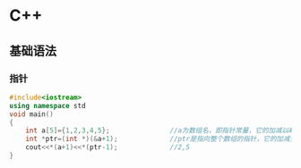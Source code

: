 # C++

## 基础语法

### 指针

```c++
#include<iostream>
using namespace std
void main()
{
	int a[5]={1,2,3,4,5};				//a为数组名，即指针常量，它的加减以4字节为单位
	int *ptr=(int *)(&a+1);				//ptr是指向整个数组的指针，它的加减会以20字节为单位
	cout<<*(a+1)<<*(ptr-1);				//2,5
}
```

